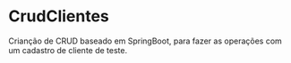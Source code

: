 # CrudClientes
Crianção de CRUD baseado em SpringBoot, para fazer as operações com um cadastro de cliente de teste.
